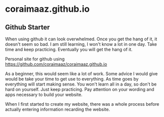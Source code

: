 # coraimaaz.github.io

## Github Starter

When using github it can look overwhelmed. Once you get the hang of it, it doesn't seem so bad. I am still learning, I won't know a lot in one day. Take time and keep practicing. Eventually you will get the hang of it. 

Personal site for github using https://github.com/coraimaaz/coraimaaz.github.io

As a beginner, this would seem like a lot of work. Some advice I would give would be take your time to get use to everything. As time goes by everything will start making sense. You won't learn all in a day, so don't be hard on yourself. Just keep practicing. Pay attention on your wording and apps necessary to build your website. 

When I first started to create my website, there was a whole process before actually entering information recarding the website. 



 
